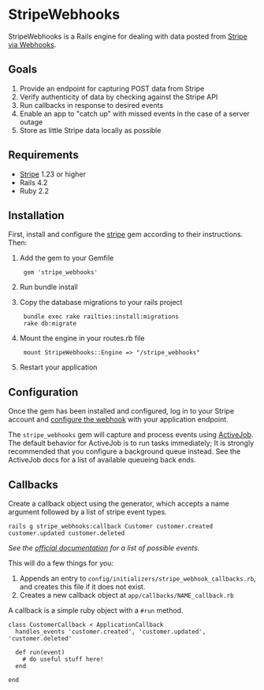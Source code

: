 # StripeWebhooks

StripeWebhooks is a Rails engine for dealing with data posted from [Stripe via Webhooks](https://stripe.com/docs/webhooks).

## Goals

1. Provide an endpoint for capturing POST data from Stripe
2. Verify authenticity of data by checking against the Stripe API
3. Run callbacks in response to desired events
4. Enable an app to "catch up" with missed events in the case of a server outage
5. Store as little Stripe data locally as possible

## Requirements

- [Stripe](https://rubygems.org/gems/stripe) 1.23 or higher
- Rails 4.2
- Ruby 2.2

## Installation

First, install and configure the [stripe](https://rubygems.org/gems/stripe) gem according to their instructions. Then:

1. Add the gem to your Gemfile

        gem 'stripe_webhooks'

2. Run bundle install
3. Copy the database migrations to your rails project

        bundle exec rake railties:install:migrations
        rake db:migrate

4. Mount the engine in your routes.rb file

        mount StripeWebhooks::Engine => "/stripe_webhooks"

5. Restart your application

## Configuration

Once the gem has been installed and configured, log in to your Stripe account and [configure the webhook](https://stripe.com/docs/webhooks#configuring-your-webhook-settings) with your application endpoint.

The `stripe_webhooks` gem will capture and process events using [ActiveJob](http://guides.rubyonrails.org/active_job_basics.html). The default behavior for ActiveJob is to run tasks immediately; It is strongly recommended that you configure a background queue instead. See the ActiveJob docs for a list of available queueing back ends.

## Callbacks

Create a callback object using the generator, which accepts a name argument followed by a list of stripe event types.

    rails g stripe_webhooks:callback Customer customer.created customer.updated customer.deleted

*See the [official documentation](https://stripe.com/docs/api/ruby#event_types) for a list of possible events.*

This will do a few things for you:

1. Appends an entry to `config/initializers/stripe_webhook_callbacks.rb`, and creates this file if it does not exist.
2. Creates a new callback object at `app/callbacks/NAME_callback.rb`

A callback is a simple ruby object with a `#run` method.

    class CustomerCallback < ApplicationCallback
      handles_events 'customer.created', 'customer.updated', 'customer.deleted'

      def run(event)
        # do useful stuff here!
      end

    end
